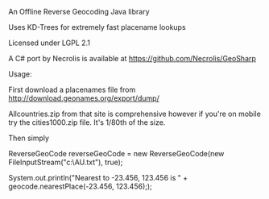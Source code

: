 An Offline Reverse Geocoding Java library

Uses KD-Trees for extremely fast placename lookups

Licensed under LGPL 2.1

A C# port by Necrolis is available at https://github.com/Necrolis/GeoSharp

Usage:

First download a placenames file from http://download.geonames.org/export/dump/

Allcountries.zip from that site is comprehensive however if you're on mobile try the cities1000.zip file. It's 1/80th of the size.

Then simply

ReverseGeoCode reverseGeoCode = new ReverseGeoCode(new FileInputStream("c:\\AU.txt"), true);

System.out.println("Nearest to -23.456, 123.456 is " + geocode.nearestPlace(-23.456, 123.456););
